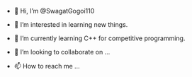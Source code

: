 - 👋 Hi, I’m @SwagatGogoi110

- 👀 I’m interested in learning new things.

- 🌱 I’m currently learning C++ for competitive programming.
- 💞️ I’m looking to collaborate on ...
- 📫 How to reach me ...


<!---
SwagatGogoi110/SwagatGogoi110 is a ✨ special ✨ repository because its `README.md` (this file) appears on your GitHub profile.
You can click the Preview link to take a look at your changes.
--->
